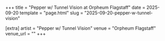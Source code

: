 +++
title = "Pepper w/ Tunnel Vision at Orpheum Flagstaff"
date = 2025-09-20
template = "page.html"
slug = "2025-09-20-pepper-w-tunnel-vision"

[extra]
artist = "Pepper w/ Tunnel Vision"
venue = "Orpheum Flagstaff"
venue_url = ""
+++
